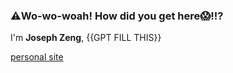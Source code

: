 ### ⚠️Wo-wo-woah! How did you get here😱!!?

I'm **Joseph Zeng**, {{GPT FILL THIS}}

[personal site](https://jokens.me)
